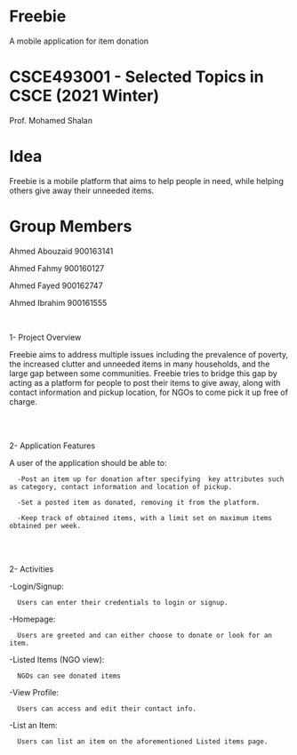 # Freebie
A mobile application for item donation

# CSCE493001 - Selected Topics in CSCE (2021 Winter)
 Prof. Mohamed Shalan

# Idea
Freebie is a mobile platform that aims to help people in need, while helping others give away their unneeded items.

# Group Members

Ahmed Abouzaid  900163141

Ahmed Fahmy     900160127

Ahmed Fayed     900162747

Ahmed Ibrahim   900161555

 <br/>

1- Project Overview

Freebie aims to address multiple issues including the prevalence of poverty, the increased clutter and unneeded items in many households, and the large gap between some communities. Freebie tries to bridge this gap by acting as a platform for people to post their items to give away, along with contact information and pickup location, for NGOs to come pick it up free of charge.
 
 <br/>

 <br/>

2- Application Features

A user of the application should be able to:
            
      -Post an item up for donation after specifying  key attributes such as category, contact information and location of pickup.
      
      -Set a posted item as donated, removing it from the platform.
            
      -Keep track of obtained items, with a limit set on maximum items obtained per week.
      
 <br/>
 
  <br/>
 
 
2- Activities

  -Login/Signup:
  
      Users can enter their credentials to login or signup.
      
  -Homepage:
  
      Users are greeted and can either choose to donate or look for an item.
      
  -Listed Items (NGO view):
  
      NGOs can see donated items
      
  -View Profile:
  
      Users can access and edit their contact info.
      
  -List an Item:
  
      Users can list an item on the aforementioned Listed items page.

 
 <br/>

 



